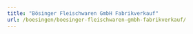 ```yaml
---
title: "Bösinger Fleischwaren GmbH Fabrikverkauf"
url: /boesingen/boesinger-fleischwaren-gmbh-fabrikverkauf/
---
```

